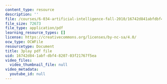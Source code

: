 ```yaml
---
content_type: resource
description: ''
file: /courses/6-034-artificial-intelligence-fall-2010/16742d841abfdbf4820703f21767f5ea_leXa7EKUPFk.pdf
file_size: 72673
file_type: application/pdf
learning_resource_types: []
license: https://creativecommons.org/licenses/by-nc-sa/4.0/
ocw_type: OCWFile
resourcetype: Document
title: 3play pdf file
uid: 16742d84-1abf-dbf4-8207-03f21767f5ea
video_files:
  video_thumbnail_file: null
video_metadata:
  youtube_id: null
---
```

